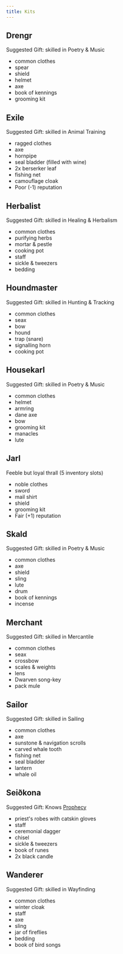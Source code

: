 ```yaml
---
title: Kits
---
```


## Drengr

Suggested Gift: skilled in Poetry & Music

-   common clothes
-   spear
-   shield
-   helmet
-   axe
-   book of kennings
-   grooming kit

## Exile

Suggested Gift: skilled in Animal Training

-   ragged clothes
-   axe
-   hornpipe
-   seal bladder (filled with wine)
-   2x berserker leaf
-   fishing net
-   camouflage cloak
-   Poor (-1) reputation

## Herbalist

Suggested Gift: skilled in Healing & Herbalism

-   common clothes
-   purifying herbs
-   mortar & pestle
-   cooking pot
-   staff
-   sickle & tweezers
-   bedding

## Houndmaster

Suggested Gift: skilled in Hunting & Tracking

-   common clothes
-   seax
-   bow
-   hound
-   trap (snare)
-   signalling horn
-   cooking pot

## Housekarl

Suggested Gift: skilled in Poetry & Music

-   common clothes
-   helmet
-   armring
-   dane axe
-   bow
-   grooming kit
-   manacles
-   lute

## Jarl

Feeble but loyal thrall (5 inventory slots)

-   noble clothes
-   sword
-   mail shirt
-   shield
-   grooming kit
-   Fair (+1) reputation

## Skald

Suggested Gift: skilled in Poetry & Music

-   common clothes
-   axe
-   shield
-   sling
-   lute
-   drum
-   book of kennings
-   incense

## Merchant

Suggested Gift: skilled in Mercantile

-   common clothes
-   seax
-   crossbow
-   scales & weights
-   lens
-   Dwarven song-key
-   pack mule

## Sailor

Suggested Gift: skilled in Sailing

-   common clothes
-   axe
-   sunstone & navigation scrolls
-   carved whale tooth
-   fishing net
-   seal bladder
-   lantern
-   whale oil

## Seiðkona

Suggested Gift: Knows [Prophecy](/rules/magic/seiðr#prophecy)

-   priest's robes with catskin gloves
-   staff
-   ceremonial dagger
-   chisel
-   sickle & tweezers
-   book of runes
-   2x black candle

## Wanderer

Suggested Gift: skilled in Wayfinding

-   common clothes
-   winter cloak
-   staff
-   axe
-   sling
-   jar of fireflies
-   bedding
-   book of bird songs
